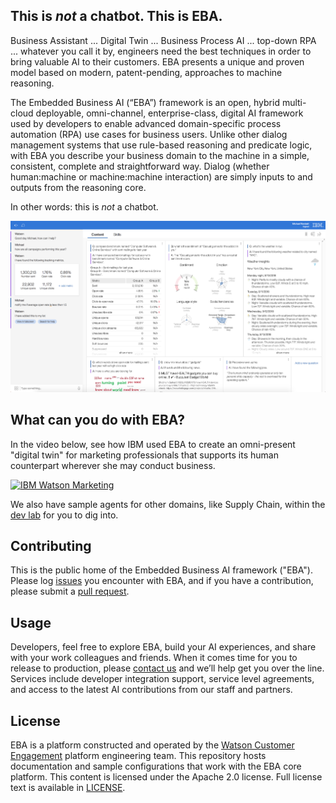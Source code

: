 ## This is *not* a chatbot. This is EBA.

Business Assistant ... Digital Twin ... Business Process AI ... top-down RPA ... whatever you call it by, engineers need the best techniques in order to bring valuable AI to their customers.  EBA presents a unique and proven model based on modern, patent-pending, approaches to machine reasoning.

The Embedded Business AI (“EBA”) framework is an open, hybrid multi-cloud deployable, omni-channel, enterprise-class, digital AI framework used by developers to enable advanced domain-specific process automation (RPA) use cases for business users. Unlike other dialog management systems that use rule-based reasoning and predicate logic, with EBA you describe your business domain to the machine in a simple, consistent, complete and straightforward way. Dialog (whether human:machine or machine:machine interaction) are simply inputs to and outputs from the reasoning core. 

In other words: this is *not* a chatbot.

[![Watson Marketing Assistant powered by EBA](/assets/img/eba_wma_screenshot.png "Watson Marketing Assistant powered by EBA")](/assets/img/eba_wma_screenshot.png)

## What can you do with EBA?

In the video below, see how IBM used EBA to create an omni-present "digital twin" for marketing professionals that supports its human counterpart wherever she may conduct business. 

[![IBM Watson Marketing](https://img.youtube.com/vi/KlavNwVEEuU/0.jpg)](https://www.youtube.com/watch?v=KlavNwVEEuU)

We also have sample agents for other domains, like Supply Chain, within the [dev lab](https://eba.ibm.com/assistant#/lab) for you to dig into.

## Contributing

This is the public home of the Embedded Business AI framework ("EBA"). Please log [issues](https://github.com/ibm-watson-embedded-business-assistant/eba-example-agents/issues) you encounter with EBA, and if you have a contribution, please submit a [pull request](https://github.com/ibm-watson-embedded-business-assistant/eba-example-agents/pulls).

## Usage

Developers, feel free to explore EBA, build your AI experiences, and share with your work colleagues and friends. When it comes time for you to release to production, please [contact us](https://github.com/mbordash) and we’ll help get you over the line.  Services include developer integration support, service level agreements, and access to the latest AI contributions from our staff and partners.

## License

EBA is a platform constructed and operated by the [Watson Customer Engagement](https://www.ibm.com/customer-engagement) platform engineering team. This repository hosts documentation and sample configurations that work with the EBA core platform. This content is licensed under the Apache 2.0 license. Full license text is
available in [LICENSE](LICENSE).
